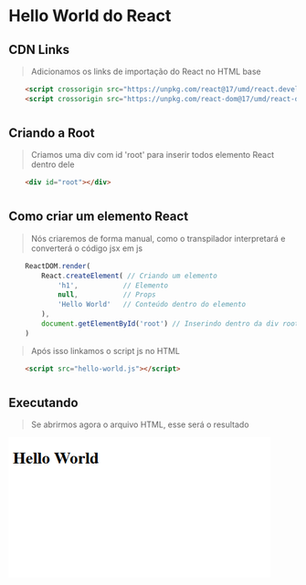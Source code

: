# Hello World do React

## CDN Links
> Adicionamos os links de importação do React no HTML base
```html
    <script crossorigin src="https://unpkg.com/react@17/umd/react.development.js"></script>
    <script crossorigin src="https://unpkg.com/react-dom@17/umd/react-dom.development.js"></script>
```

#
## Criando a Root
> Criamos uma div com id 'root' para inserir todos elemento React dentro dele
```html
    <div id="root"></div>
```

#
## Como criar um elemento React
> Nós criaremos de forma manual, como o transpilador interpretará e converterá o código jsx em js
```javascript
    ReactDOM.render(
        React.createElement( // Criando um elemento
            'h1',           // Elemento
            null,           // Props
            'Hello World'   // Conteúdo dentro do elemento
        ), 
        document.getElementById('root') // Inserindo dentro da div root
    )
```
> Após isso linkamos o script js no HTML
```html
    <script src="hello-world.js"></script>
```

#
## Executando
> Se abrirmos agora o arquivo HTML, esse será o resultado

![alt text][preview]

[preview]: ./preview.png "Preview do resultado"